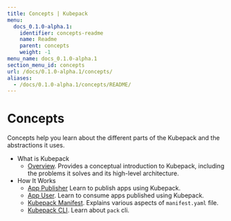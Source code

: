 ```yaml
---
title: Concepts | Kubepack
menu:
  docs_0.1.0-alpha.1:
    identifier: concepts-readme
    name: Readme
    parent: concepts
    weight: -1
menu_name: docs_0.1.0-alpha.1
section_menu_id: concepts
url: /docs/0.1.0-alpha.1/concepts/
aliases:
  - /docs/0.1.0-alpha.1/concepts/README/
---
```


# Concepts

Concepts help you learn about the different parts of the Kubepack and the abstractions it uses.

- What is Kubepack
  - [Overview](/docs/concepts/what/overview.md). Provides a conceptual introduction to Kubepack, including the problems it solves and its high-level architecture.
- How It Works
  - [App Publisher](/docs/concepts/how/publisher.md) Learn to publish apps using Kubepack.
  - [App User](/docs/concepts/how/user.md). Learn to consume apps published using Kubepack.
  - [Kubepack Manifest](/docs/concepts/how/manifest.md). Explains various aspects of `manifest.yaml` file.
  - [Kubepack CLI](/docs/concepts/how/cli.md). Learn about `pack` cli.
